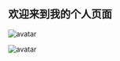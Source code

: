 ## 欢迎来到我的个人页面

![avatar](https://gimg2.baidu.com/image_search/src=http%3A%2F%2Fpic1.zhimg.com%2Fv2-0a760f7fe141e66bc765bd780d2e0a38_1440w.jpg%3Fsource%3D172ae18b&refer=http%3A%2F%2Fpic1.zhimg.com&app=2002&size=f9999,10000&q=a80&n=0&g=0n&fmt=jpeg?sec=1635608067&t=27886ecbf90bc77c2196115264cc12bb)

![avatar](https://gimg2.baidu.com/image_search/src=http%3A%2F%2Fwx2.sinaimg.cn%2Fmw690%2F002li8TJly1gtvcqtwvbzj60u00u0q6402.jpg&refer=http%3A%2F%2Fwx2.sinaimg.cn&app=2002&size=f9999,10000&q=a80&n=0&g=0n&fmt=jpeg?sec=1635608067&t=828f84ad4421c9c66cd422b438d6cb86)


